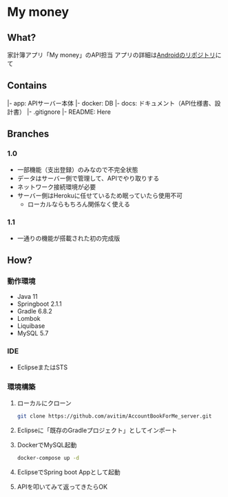 # My money

## What?

家計簿アプリ「My money」のAPI担当
アプリの詳細は[Androidのリポジトリ](https://github.com/avitim/AccountBookForMe_android)にて

## Contains

|- app: APIサーバー本体
|- docker: DB
|- docs: ドキュメント（API仕様書、設計書）
|- .gitignore
|- README: Here

## Branches

### 1.0

* 一部機能（支出登録）のみなので不完全状態
* データはサーバー側で管理して、APIでやり取りする
* ネットワーク接続環境が必要
* サーバー側はHerokuに任せているため眠っていたら使用不可
  * ローカルならもちろん関係なく使える

### 1.1

* 一通りの機能が搭載された初の完成版

## How?

### 動作環境

* Java 11
* Springboot 2.1.1
* Gradle 6.8.2
* Lombok
* Liquibase
* MySQL 5.7

### IDE

* EclipseまたはSTS

### 環境構築

1. ローカルにクローン

   ```zsh
   git clone https://github.com/avitim/AccountBookForMe_server.git
   ```

2. Eclipseに「既存のGradleプロジェクト」としてインポート
3. DockerでMySQL起動

    ```zsh
    docker-compose up -d
    ```

4. EclipseでSpring boot Appとして起動
5. APIを叩いてみて返ってきたらOK
